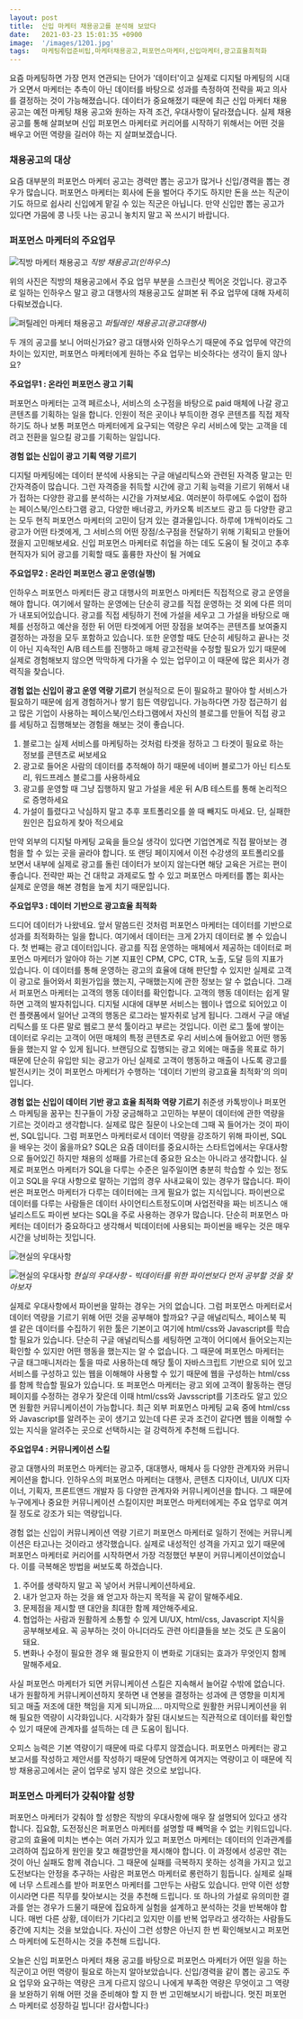 ```yaml
---
layout: post
title:  신입 마케터 채용공고를 분석해 보았다
date:   2021-03-23 15:01:35 +0900
image:  '/images/1201.jpg'
tags:   마케팅취업준비팁,마케터채용공고,퍼포먼스마케터,신입마케터,광고효율최적화
---
```

요즘 마케팅하면 가장 먼저 연관되는 단어가 '데이터'이고 실제로 디지털 마케팅의 시대가 오면서 마케터는 추측이 아닌 데이터를 바탕으로 성과를 측정하여 전략을 짜고 의사를 결정하는 것이 가능해졌습니다.
데이터가 중요해졌기 때문에 최근 신입 마케터 채용 공고는 예전 마케팅 채용 공고와 원하는 자격 조건, 우대사항이 달라졌습니다. 실제 채용공고를 통해 살펴보며 신입 퍼포먼스 마케터로 커리어를 시작하기 위해서는 어떤 것을 배우고 어떤 역량을 길러야 하는 지 살펴보겠습니다.

### 채용공고의 대상

요즘 대부분의 퍼포먼스 마케터 공고는 경력만 뽑는 공고가 많거나 신입/경력을 뽑는 경우가 많습니다. 퍼포먼스 마케터는 회사에 돈을 벌어다 주기도 하지만 돈을 쓰는 직군이기도 하므로 쉽사리 신입에게 맡길 수 있는 직군은 아닙니다. 만약 신입만 뽑는 공고가 있다면 가뭄에 콩 나듯 나는 공고니 놓치지 말고 꼭 쓰시기 바랍니다.

### 퍼포먼스 마케터의 주요업무

![직방 마케터 채용공고]({{site.baseurl}}/images/1202.jpg)
*직방 채용공고(인하우스)*

위의 사진은 직방의 채용공고에서 주요 업무 부분을 스크린샷 찍어온 것입니다. 광고주로 일하는 인하우스 말고 광고 대행사의 채용공고도 살펴본 뒤 주요 업무에 대해 자세히 다뤄보겠습니다.

![퍼틸레인 마케터 채용공고]({{site.baseurl}}/images/1203.jpg)
*퍼틸레인 채용공고(광고대행사)*

두 개의 공고를 보니 어떠신가요? 광고 대행사와 인하우스기 때문에 주요 업무에 약간의 차이는 있지만, 퍼포먼스 마케터에게 원하는 주요 업무는 비슷하다는 생각이 들지 않나요?

**주요업무1  : 온라인 퍼포먼스 광고 기획**

퍼포먼스 마케터는 고객 페르소나, 서비스의 소구점을 바탕으로 paid 매체에 나갈 광고 콘텐츠를 기획하는 일을 합니다. 인원이 적은 곳이나 부득이한 경우 콘텐츠를 직접 제작하기도 하나 보통 퍼포먼스 마케터에게 요구되는 역량은 우리 서비스에 맞는 고객을 데려고 전환을 일으킬 광고를 기획하는 일입니다.

**경험 없는 신입이 광고 기획 역량 기르기**  

디지털 마케팅에는 데이터 분석에 사용되는 구글 애널리틱스와 관련된 자격증 말고는 민간자격증이 많습니다. 그런 자격증을 취득할 시간에 광고 기획 능력을 기르기 위해서 내가 접하는 다양한 광고를 분석하는 시간을 가져보세요. 여러분이 하루에도 수없이 접하는 페이스북/인스타그램 광고, 다양한 배너광고, 카카오톡 비즈보드 광고 등 다양한 광고는 모두 현직 퍼포먼스 마케터의 고민이 담겨 있는 결과물입니다.
하루에 1개씩이라도 그 광고가 어떤 타겟에게, 그 서비스의 어떤 장점/소구점을 전달하기 위해 기획되고 만들어졌을지 고민해보세요. 신입 퍼포먼스 마케터로 취업을 하는 데도 도움이 될 것이고 추후 현직자가 되어 광고를 기획할 때도 훌륭한 자산이 될 거예요

**주요업무2  : 온라인 퍼포먼스 광고 운영(실행)**

인하우스 퍼포먼스 마케터든 광고 대행사의 퍼포먼스 마케터든 직접적으로 광고 운영을 해야 합니다. 여기에서 말하는 운영에는 단순히 광고를 직접 운영하는 것 외에 다른 의미가 내포되어있습니다.
광고를 직접 세팅하기 전에 가설을 세우고 그 가설을 바탕으로 매체를 선정하고 예산을 정한 뒤 어떤 타겟에게 어떤 장점을 보여주는 콘텐츠를 보여줄지 결정하는 과정을 모두 포함하고 있습니다.
또한 운영할 때도 단순히 세팅하고 끝나는 것이 아닌 지속적인 A/B 테스트를 진행하고 매체 광고전략을 수정할 필요가 있기 때문에 실제로 경험해보지 않으면 막막하게 다가올 수 있는 업무이고 이 때문에 많은 회사가 경력직을 찾습니다.

**경험 없는 신입이 광고 운영 역량 기르기**
현실적으로 돈이 필요하고 팔아야 할 서비스가 필요하기 때문에 쉽게 경험하거나 쌓기 힘든 역량입니다. 가능하다면 가장 접근하기 쉽고 많은 기업이 사용하는 페이스북/인스타그램에서 자신의 블로그를 만들어 직접 광고를 세팅하고 집행해보는 경험을 해보는 것이 좋습니다.

1. 블로그는 실제 서비스를 마케팅하는 것처럼 타겟을 정하고 그 타겟이 필요로 하는 정보를 콘텐츠로 써보세요
2. 광고로 들어온 사람의 데이터를 추적해야 하기 때문에 네이버 블로그가 아닌 티스토리, 워드프레스 블로그를 사용하세요
3. 광고를 운영할 때 그냥 집행하지 말고 가설을 세운 뒤 A/B 테스트를 통해 논리적으로 증명하세요
4. 가설이 틀렸다고 낙심하지 말고 추후 포트폴리오를 쓸 때 빼지도 마세요. 단, 실패한 원인은 집요하게 찾아 적으세요

만약 외부의 디지털 마케팅 교육을 들으실 생각이 있다면 기업연계로 직접 팔아보는 경험을 할 수 있는 곳을 골라야 합니다. 또 랜딩 페이지에서 이전 수강생의 포트폴리오를 보면서 내부에 실제로 광고를 돌린 데이터가 보이지 않는다면 해당 교육은 거르는 편이 좋습니다. 전략만 짜는 건 대학교 과제로도 할 수 있고 퍼포먼스 마케터를 뽑는 회사는 실제로 운영을 해본 경험을 높게 치기 때문입니다.

**주요업무3  : 데이터 기반으로 광고효율 최적화**

드디어 데이터가 나왔네요. 앞서 말씀드린 것처럼 퍼포먼스 마케터는 데이터를 기반으로 성과를 최적화하는 일을 합니다. 여기에서 데이터는 크게 2가지 데이터로 볼 수 있습니다. 첫 번째는 광고 데이터입니다. 광고를 직접 운영하는 매체에서 제공하는 데이터로 퍼포먼스 마케터가 알아야 하는 기본 지표인 CPM, CPC, CTR, 노출, 도달 등의 지표가 있습니다. 이 데이터를 통해 운영하는 광고의 효율에 대해 판단할 수 있지만 실제로 고객이 광고로 들어와서 회원가입을 했는지, 구매했는지에 관한 정보는 알 수 없습니다.
그래서 퍼포먼스 마케터는 고객의 행동 데이터를 확인합니다. 고객의 행동 데이터는 쉽게 말하면 고객의 발자취입니다. 디지털 시대에 대부분 서비스는 웹이나 앱으로 되어있고 이런 플랫폼에서 일어난 고객의 행동은 로그라는 발자취로 남게 됩니다. 그래서 구글 애널리틱스를 또 다른 말로 웹로그 분석 툴이라고 부르는 것입니다. 이런 로그 툴에 쌓이는 데이터로 우리는 고객이 어떤 매체의 특정 콘텐츠로 우리 서비스에 들어왔고 어떤 행동들을 했는지 알 수 있게 됩니다.
브랜딩으로 집행되는 광고 외에는 매출을 목표로 하기 때문에 단순히 유입만 되는 광고가 아닌 실제로 고객이 행동하고 매출이 나도록 광고를 발전시키는 것이 퍼포먼스 마케터가 수행하는 '데이터 기반의 광고효율 최적화'의 의미입니다.

**경험 없는 신입이 데이터 기반 광고 효율 최적화 역량 기르기**
취준생 카톡방이나 퍼포먼스 마케팅을 꿈꾸는 친구들이 가장 궁금해하고 고민하는 부분이 데이터에 관한 역량을 기르는 것이라고 생각합니다. 실제로 많은 질문이 나오는데 그때 꼭 들어가는 것이 파이썬, SQL입니다. 그럼 퍼포먼스 마케터로서 데이터 역량을 강조하기 위해 파이썬, SQL을 배우는 것이 옳을까요?
SQL은 요즘 데이터를 중요시하는 스타트업에서는 우대사항으로 들어있긴 하지만 채용의 성패를 가르는데 중요한 요소는 아니라고 생각합니다. 실제로 퍼포먼스 마케터가 SQL을 다루는 수준은 일주일이면 충분히 학습할 수 있는 정도이고 SQL을 우대 사항으로 말하는 기업의 경우 사내교육이 있는 경우가 많습니다.
파이썬은 퍼포먼스 마케터가 다루는 데이터에는 크게 필요가 없는 지식입니다. 파이썬으로 데이터를 다루는 사람들은 데이터 사이언티스트정도이며 사업전략을 짜는 비즈니스 애널리스트도 파이썬 보다는 SQL을 주로 사용하는 경우가 많습니다. 단순히 퍼포먼스 마케터는 데이터가 중요하다고 생각해서 빅데이터에 사용되는 파이썬을 배우는 것은 매우 시간을 낭비하는 짓입니다.

![현실의 우대사항]({{site.baseurl}}/images/1204.jpg)


![현실의 우대사항]({{site.baseurl}}/images/1205.jpg)
*현실의 우대사항 - 빅데이터를 위한 파이썬보다 먼저 공부할 것을 찾아보자*

실제로 우대사항에서 파이썬을 말하는 경우는 거의 없습니다.
그럼 퍼포먼스 마케터로서 데이터 역량을 기르기 위해 어떤 것을 공부해야 할까요?
구글 애널리틱스, 페이스북 픽셀 같은 데이터를 수집하기 위한 툴은 기본이고 여기에 html/css와 Javascript를 학습할 필요가 있습니다.
단순히 구글 애널리틱스를 세팅하면 고객이 어디에서 들어오는지는 확인할 수 있지만 어떤 행동을 했는지는 알 수 없습니다. 그 때문에 퍼포먼스 마케터는 구글 태그매니저라는 툴을 따로 사용하는데 해당 툴이 자바스크립트 기반으로 되어 있고 서비스를 구성하고 있는 웹을 이해해야 사용할 수 있기 때문에 웹을 구성하는 html/css를 함께 학습할 필요가 있습니다.
또 퍼포먼스 마케터는 광고 외에 고객이 활동하는 랜딩 페이지를 수정하는 경우가 잦은데 이때 html/css와 Javsscript를 기초라도 알고 있으면 원활한 커뮤니케이션이 가능합니다.
최근 외부 퍼포먼스 마케팅 교육 중에 html/css와 Javascript를 알려주는 곳이 생기고 있는데 다른 곳과 조건이 같다면 웹을 이해할 수 있는 지식을 알려주는 곳으로 선택하시는 걸 강력하게 추천해 드립니다.

**주요업무4  : 커뮤니케이션 스킬**

광고 대행사의 퍼포먼스 마케터는 광고주, 대대행사, 매체사 등 다양한 관계자와 커뮤니케이션을 합니다. 인하우스의 퍼포먼스 마케터는 대행사, 콘텐츠 디자이너, UI/UX 디자이너, 기획자, 프론트앤드 개발자 등 다양한 관계자와 커뮤니케이션을 합니다. 그 때문에 누구에게나 중요한 커뮤니케이션 스킬이지만 퍼포먼스 마케터에게는 주요 업무로 여겨질 정도로 강조가 되는 역량입니다.

경험 없는 신입이 커뮤니케이션 역량 기르기
퍼포먼스 마케터로 일하기 전에는 커뮤니케이션은 타고나는 것이라고 생각했습니다. 실제로 내성적인 성격을 가지고 있기 때문에 퍼포먼스 마케터로 커리어를 시작하면서 가장 걱정했던 부분이 커뮤니케이션이었습니다. 이를 극복해온 방법을 써보도록 하겠습니다.

1. 주어를 생략하지 말고 꼭 넣어서 커뮤니케이션하세요.
2. 내가 얻고자 하는 것을 왜 얻고자 하는지 목적을 꼭 같이 말해주세요.
3. 문제점을 제시할 땐 대안을 최대한 함께 제안해주세요.
4. 협업하는 사람과 원활하게 소통할 수 있게 UI/UX, html/css, Javascript 지식을 공부해보세요. 꼭 공부하는 것이 아니더라도 관련 아티클들을 보는 것도 큰 도움이 돼요.
5. 변화나 수정이 필요한 경우 왜 필요한지 이 변화로 기대되는 효과가 무엇인지 함께 말해주세요.

사실 퍼포먼스 마케터가 되면 커뮤니케이션 스킬은 지속해서 늘어갈 수밖에 없습니다. 내가 원활하게 커뮤니케이션하지 못하면 내 연봉을 결정하는 성과에 큰 영향을 미치게 되고 매출 저조에 대한 책임을 지게 되니까요….
마지막으로 원활한 커뮤니케이션을 위해 필요한 역량이 시각화입니다. 시각화가 잘된 대시보드는 직관적으로 데이터를 확인할 수 있기 때문에 관계자를 설득하는 데 큰 도움이 됩니다.

오피스 능력은 기본 역량이기 때문에 따로 다루지 않겠습니다. 퍼포먼스 마케터는 광고 보고서를 작성하고 제안서를 작성하기 때문에 당연하게 여겨지는 역량이고 이 때문에 직방 채용공고에서는 굳이 업무로 넣지 않은 것으로 보입니다.

### 퍼포먼스 마케터가 갖춰야할 성향

퍼포먼스 마케터가 갖춰야 할 성향은 직방의 우대사항에 매우 잘 설명되어 있다고 생각합니다. 집요함, 도전정신은 퍼포먼스 마케터를 설명할 때 빼먹을 수 없는 키워드입니다. 광고의 효율에 미치는 변수는 여러 가지가 있고 퍼포먼스 마케터는 데이터의 인과관계를 고려하여 집요하게 원인을 찾고 해결방안을 제시해야 합니다.
이 과정에서 성공만 겪는 것이 아닌 실패도 함께 겪습니다. 그 때문에 실패를 극복하지 못하는 성격을 가지고 있고 도전보다는 안정을 추구하는 사람은 퍼포먼스 마케터로 롱런하기 힘듭니다. 실제로 실패에 너무 스트레스를 받아 퍼포먼스 마케터를 그만두는 사람도 있습니다. 만약 이런 성향이시라면 다른 직무를 찾아보시는 것을 추천해 드립니다.
또 하나의 가설로 유의미한 결과를 얻는 경우가 드물기 때문에 집요하게 실험을 설계하고 분석하는 것을 반복해야 합니다. 매번 다른 상황, 데이터가 기다리고 있지만 이를 반복 업무라고 생각하는 사람들도 중간에 지치는 것을 보았습니다. 자신이 그런 성향은 아닌지 한 번 확인해보시고 퍼포먼스 마케터에 도전하시는 것을 추천해 드립니다.

오늘은 신입 퍼포먼스 마케터 채용 공고를 바탕으로 퍼포먼스 마케터가 어떤 일을 하는 직군이고 어떤 역량이 필요로 하는지 알아보았습니다. 신입/경력을 같이 뽑는 공고도 주요 업무와 요구하는 역량은 크게 다르지 않으니 나에게 부족한 역량은 무엇이고 그 역량을 보완하기 위해 어떤 것을 준비해야 할 지 한 번 고민해보시기 바랍니다. 멋진 퍼포먼스 마케터로 성장하길 빕니다! 감사합니다:)
